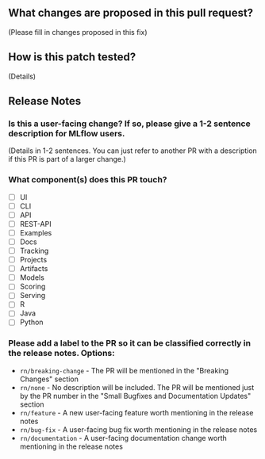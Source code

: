## What changes are proposed in this pull request?
 
(Please fill in changes proposed in this fix)
 
## How is this patch tested?
 
(Details)
 
## Release Notes
 
### Is this a user-facing change? If so, please give a 1-2 sentence description for MLflow users.
 
(Details in 1-2 sentences. You can just refer to another PR with a description if this PR is part of a larger change.)
 
### What component(s) does this PR touch?
 
- [ ] UI
- [ ] CLI 
- [ ] API 
- [ ] REST-API 
- [ ] Examples 
- [ ] Docs
- [ ] Tracking
- [ ] Projects 
- [ ] Artifacts 
- [ ] Models 
- [ ] Scoring 
- [ ] Serving
- [ ] R
- [ ] Java
- [ ] Python

### Please add a label to the PR so it can be classified correctly in the release notes. Options:
 
* `rn/breaking-change` - The PR will be mentioned in the "Breaking Changes" section
* `rn/none` - No description will be included. The PR will be mentioned just by the PR number in the "Small Bugfixes and Documentation Updates" section
* `rn/feature` - A new user-facing feature worth mentioning in the release notes
* `rn/bug-fix` - A user-facing bug fix worth mentioning in the release notes
* `rn/documentation` - A user-facing documentation change worth mentioning in the release notes
